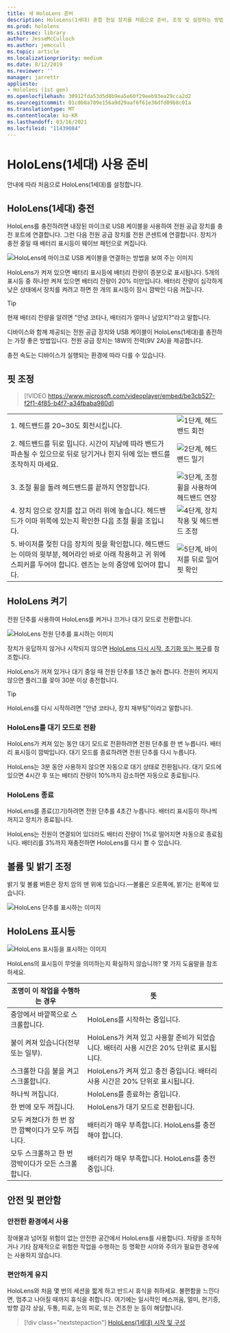 ```yaml
---
title: 새 HoloLens 준비
description: HoloLens(1세대) 혼합 현실 장치를 처음으로 준비, 조정 및 설정하는 방법을 알아보세요.
ms.prod: hololens
ms.sitesec: library
author: JesseMcCulloch
ms.author: jemccull
ms.topic: article
ms.localizationpriority: medium
ms.date: 8/12/2019
ms.reviewer: ''
manager: jarrettr
appliesto:
- Hololens (1st gen)
ms.openlocfilehash: 30912fda53d5d8b9ea5e60f29eeb93ea29cca2d2
ms.sourcegitcommit: 01c0b0a789e156a9d29aaf6f61e36dfd09b8c01a
ms.translationtype: MT
ms.contentlocale: ko-KR
ms.lasthandoff: 03/16/2021
ms.locfileid: "11439084"
---
```

# <a name="get-your-hololens-1st-gen-ready-to-use"></a>HoloLens(1세대) 사용 준비

안내에 따라 처음으로 HoloLens(1세대)를 설정합니다.

## <a name="charge-your-hololens-1st-gen"></a>HoloLens(1세대) 충전

HoloLens를 충전하려면 내장된 마이크로 USB 케이블을 사용하여 전원 공급 장치를 충전 포트에 연결합니다. 그런 다음 전원 공급 장치를 전원 콘센트에 연결합니다. 장치가 충전 중일 때 배터리 표시등이 웨이브 패턴으로 켜집니다.

![HoloLens에 마이크로 USB 케이블을 연결하는 방법을 보여 주는 이미지](./images/hololens-charging.png)

HoloLens가 켜져 있으면 배터리 표시등에 배터리 잔량이 증분으로 표시됩니다. 5개의 표시등 중 하나만 켜져 있으면 배터리 잔량이 20% 미만입니다. 배터리 잔량이 심각하게 낮은 상태에서 장치를 켜려고 하면 한 개의 표시등이 잠시 깜박인 다음 꺼집니다.

> [!TIP]
> 현재 배터리 잔량을 알려면 "안녕 코타나, 배터리가 얼마나 남았지?"라고 말합니다.

디바이스와 함께 제공되는 전원 공급 장치와 USB 케이블이 HoloLens(1세대)를 충전하는 가장 좋은 방법입니다.  전원 공급 장치는 18W의 전력(9V 2A)을 제공합니다.

충전 속도는 디바이스가 실행되는 환경에 따라 다를 수 있습니다.

## <a name="adjust-fit"></a>핏 조정

> [!VIDEO https://www.microsoft.com/videoplayer/embed/be3cb527-f2f1-4f85-b4f7-a34fbaba980d]

|     |     |
|:--- |:--- |
|1. 헤드밴드를 20~30도 회전시킵니다.|![1단계, 헤드밴드 회전](./images/FitGuideStep1.png)|
|2. 헤드밴드를 뒤로 밉니다. 시간이 지남에 따라 밴드가 파손될 수 있으므로 뒤로 당기거나 힌지 뒤에 있는 밴드를 조작하지 마세요.|![2단계, 헤드밴드 밀기](./images/FitGuideStep2.png)|
|3. 조절 휠을 돌려 헤드밴드를 끝까지 연장합니다. |![3단계, 조정 휠을 사용하여 헤드밴드 연장](./images/FitGuideStep3.png)|
|4. 장치 암으로 장치를 잡고 머리 위에 놓습니다. 헤드밴드가 이마 위쪽에 있는지 확인한 다음 조절 휠을 조입니다.|![4단계, 장치 착용 및 헤드밴드 조정](./images/FitGuideStep4.png)|
|5. 바이저를 젖힌 다음 장치의 핏을 확인합니다. 헤드밴드는 이마의 윗부분, 헤어라인 바로 아래 착용하고 귀 위에 스피커를 두어야 합니다. 렌즈는 눈의 중앙에 있어야 합니다.|![5단계, 바이저를 뒤로 밀어 핏 확인](./images/FitGuideSetep5.png)|

## <a name="turn-on-your-hololens"></a>HoloLens 켜기

전원 단추를 사용하여 HoloLens를 켜거나 끄거나 대기 모드로 전환합니다.

![HoloLens 전원 단추를 표시하는 이미지](./images/hololens-power.png)

장치가 응답하지 않거나 시작되지 않으면 [HoloLens 다시 시작, 초기화 또는 복구](hololens-restart-recover.md)를 참조합니다.

HoloLens가 꺼져 있거나 대기 중일 때 전원 단추를 1초간 눌러 켭니다. 전원이 켜지지 않으면 플러그를 꽂아 30분 이상 충전합니다.

> [!TIP]
> HoloLens를 다시 시작하려면 "안녕 코타나, 장치 재부팅"이라고 말합니다.

### <a name="put-hololens-in-standby"></a>HoloLens를 대기 모드로 전환

HoloLens가 켜져 있는 동안 대기 모드로 전환하려면 전원 단추를 한 번 누릅니다. 배터리 표시등이 깜박입니다. 대기 모드를 종료하려면 전원 단추를 다시 누릅니다.

HoloLens는 3분 동안 사용하지 않으면 자동으로 대기 상태로 전환됩니다. 대기 모드에 있으면 4시간 후 또는 배터리 잔량이 10%까지 감소하면 자동으로 종료됩니다.

### <a name="shut-down-hololens"></a>HoloLens 종료

HoloLens를 종료(끄기)하려면 전원 단추를 4초간 누릅니다. 배터리 표시등이 하나씩 꺼지고 장치가 종료됩니다.

HoloLens는 전원이 연결되어 있더라도 배터리 잔량이 1%로 떨어지면 자동으로 종료됩니다. 배터리를 3%까지 재충전하면 HoloLens를 다시 켤 수 있습니다.

## <a name="adjust-volume-and-brightness"></a>볼륨 및 밝기 조정

밝기 및 볼륨 버튼은 장치 암의 맨 위에 있습니다.&mdash;볼륨은 오른쪽에, 밝기는 왼쪽에 있습니다.

![HoloLens 단추를 표시하는 이미지](./images/hololens-buttons.jpg)

## <a name="hololens-indicator-lights"></a>HoloLens 표시등

![HoloLens 표시등을 표시하는 이미지](./images/hololens-lights.png)

HoloLens의 표시등이 무엇을 의미하는지 확실하지 않습니까? 몇 가지 도움말을 참조하세요.

|조명이 이 작업을 수행하는 경우 |뜻 |
| - | - |
|중앙에서 바깥쪽으로 스크롤합니다. |HoloLens를 시작하는 중입니다. |
|불이 켜져 있습니다(전부 또는 일부). |HoloLens가 켜져 있고 사용할 준비가 되었습니다. 배터리 사용 시간은 20% 단위로 표시됩니다. |
|스크롤한 다음 불을 켜고 스크롤합니다. |HoloLens가 켜져 있고 충전 중입니다. 배터리 사용 시간은 20% 단위로 표시됩니다. |
|하나씩 꺼집니다. |HoloLens를 종료하는 중입니다. |
|한 번에 모두 꺼집니다. |HoloLens가 대기 모드로 전환됩니다. |
|모두 켜졌다가 한 번 잠깐 깜빡이다가 모두 꺼집니다. |배터리가 매우 부족합니다. HoloLens를 충전해야 합니다. |
|모두 스크롤하고 한 번 깜박이다가 모든 스크롤합니다. |배터리가 매우 부족합니다. HoloLens를 충전 중입니다. |

## <a name="safety-and-comfort"></a>안전 및 편안함

### <a name="use-in-safe-surroundings"></a>안전한 환경에서 사용

장애물과 넘어질 위험이 없는 안전한 공간에서 HoloLens를 사용합니다. 차량을 조작하거나 기타 잠재적으로 위험한 작업을 수행하는 등 명확한 시야와 주의가 필요한 경우에는 사용하지 않습니다.

### <a name="stay-comfortable"></a>편안하게 유지

HoloLens와 처음 몇 번의 세션을 짧게 하고 반드시 휴식을 취하세요. 불편함을 느낀다면, 멈추고 나아질 때까지 휴식을 취합니다. 여기에는 일시적인 메스꺼움, 멀미, 현기증, 방향 감각 상실, 두통, 피로, 눈의 피로, 또는 건조한 눈 등이 해당합니다.

> [!div class="nextstepaction"]
> [HoloLens(1세대) 시작 및 구성](hololens1-start.md)
